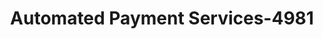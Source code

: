 ---
f_zip-code: 77494
f_state-code: TX
title: Automated Payment Services-4981
f_phone: 281-392-7111
f_city-only: Katy
f_address: 23715 Hackberry Drive Katy
f_location-unique-id: '4981'
slug: automated-payment-services-4981
updated-on: '2024-05-30T13:46:58.046Z'
created-on: '2024-05-30T13:36:59.803Z'
published-on: '2024-05-30T13:54:32.469Z'
f_city-state: cms/city/katy-tx.md
f_company: cms/company/automated-payment-services.md
f_state: cms/state/texas.md
layout: '[payday-loan].html'
tags: payday-loan
---
